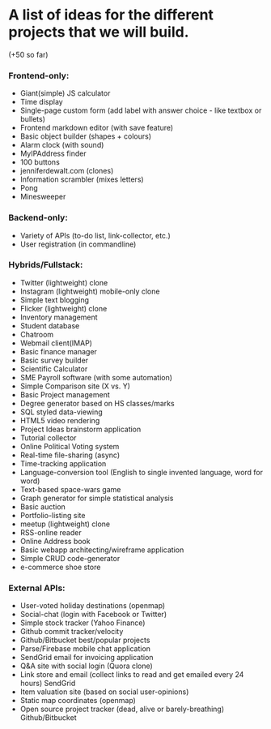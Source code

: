 A list of ideas for the different projects that we will build.
=====

(+50 so far)

### Frontend-only:

- Giant(simple) JS calculator
- Time display
- Single-page custom form (add label with answer choice - like textbox or bullets)
- Frontend markdown editor (with save feature)
- Basic object builder (shapes + colours)
- Alarm clock (with sound)
- MyIPAddress finder
- 100 buttons
- jenniferdewalt.com (clones)
- Information scrambler (mixes letters)
- Pong
- Minesweeper

### Backend-only:

- Variety of APIs (to-do list, link-collector, etc.)
- User registration (in commandline)

### Hybrids/Fullstack:

- Twitter (lightweight) clone
- Instagram (lightweight) mobile-only clone
- Simple text blogging
- Flicker (lightweight) clone
- Inventory management
- Student database
- Chatroom
- Webmail client(IMAP)
- Basic finance manager
- Basic survey builder
- Scientific Calculator
- SME Payroll software (with some automation)
- Simple Comparison site (X vs. Y)
- Basic Project management
- Degree generator based on HS classes/marks
- SQL styled data-viewing
- HTML5 video rendering
- Project Ideas brainstorm application
- Tutorial collector
- Online Political Voting system
- Real-time file-sharing (async)
- Time-tracking application
- Language-conversion tool (English to single invented language, word for word)
- Text-based space-wars game
- Graph generator for simple statistical analysis
- Basic auction
- Portfolio-listing site
- meetup (lightweight) clone
- RSS-online reader
- Online Address book
- Basic webapp architecting/wireframe application
- Simple CRUD code-generator
- e-commerce shoe store

### External APIs:
- User-voted holiday destinations (openmap)
- Social-chat (login with Facebook or Twitter)
- Simple stock tracker (Yahoo Finance)
- Github commit tracker/velocity
- Github/Bitbucket best/popular projects
- Parse/Firebase mobile chat application
- SendGrid email for invoicing application
- Q&A site with social login (Quora clone)
- Link store and email (collect links to read and get emailed every 24 hours) SendGrid
- Item valuation site (based on social user-opinions)
- Static map coordinates (openmap)
- Open source project tracker (dead, alive or barely-breathing) Github/Bitbucket